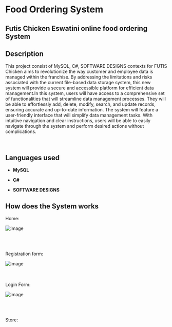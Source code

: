 <h1>Food Ordering System</h1>

<h2>Futis Chicken Eswatini online food ordering System </h2>

<h2>Description</h2>

This project consist of MySQL, C#, SOFTWARE DESIGNS contexts for
FUTIS Chicken aims to revolutionize the way customer and employee data is managed within the franchise. By addressing the limitations and risks associated with the current file-based data storage system, this new system will provide a secure and accessible platform for efficient data management.In this system, users will have access to a comprehensive set of functionalities that will streamline data management processes. They will be able to effortlessly add, delete, modify, search, and update records, ensuring accurate and up-to-date information. The system will feature a user-friendly interface that will simplify data management tasks. With intuitive navigation and clear instructions, users will be able to easily navigate through the system and perform desired actions without complications.

<br />

<h2>Languages used</h2>

- <b>MySQL</b> 

- <b>C#</b>

- <b>SOFTWARE DESIGNS</b>
<h2>How does the System works</h2>



Home:

![image](https://github.com/user-attachments/assets/7f2e71a6-62b0-414a-ad78-8f76b650040f)


<br />

  <br/>

Registration form: 

![image](https://github.com/user-attachments/assets/7ccd11df-6e51-410a-b7aa-3d844ed67f5c)



<br />

<br />
Login Form:

 <br/>

![image](https://github.com/user-attachments/assets/0124425a-2bb1-4692-a0e0-4ada08617695)




<br />

<br />

Store:

 <br/>
